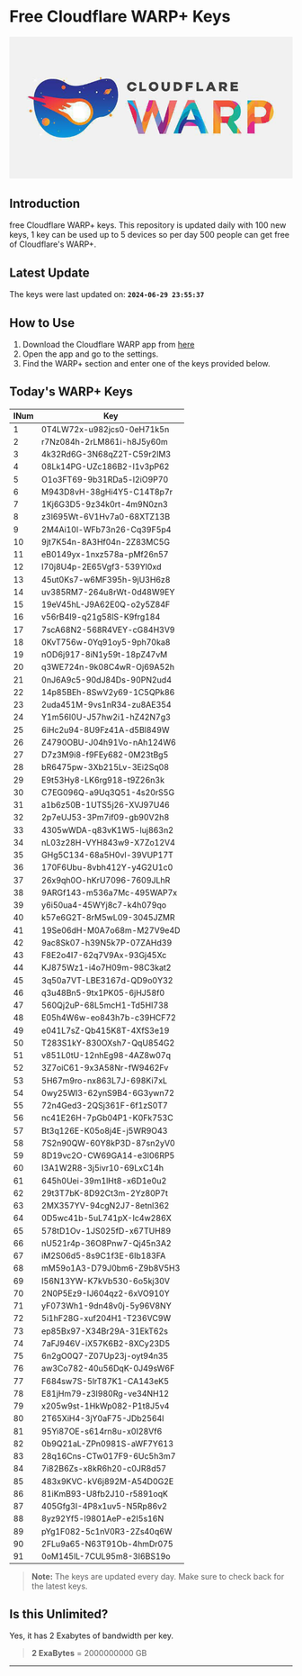 
# Free Cloudflare WARP+ Keys

![Banner](asset/IMG_20240629_142710_129.jpg)

## Introduction

free Cloudflare WARP+ keys. This repository is updated daily with 100 new keys, 1 key can be used up to 5 devices so per day 500 people can get free of Cloudflare's WARP+.

## Latest Update

The keys were last updated on: **`2024-06-29 23:55:37`**

## How to Use

1. Download the Cloudflare WARP app from [here](https://1.1.1.1/)
2. Open the app and go to the settings.
3. Find the WARP+ section and enter one of the keys provided below.

## Today's WARP+ Keys

| INum | Key |
|-------|-----|
| 1     | 0T4LW72x-u982jcs0-0eH71k5n               |
| 2     | r7Nz084h-2rLM861i-h8J5y60m               |
| 3     | 4k32Rd6G-3N68qZ2T-C59r2lM3               |
| 4     | 08Lk14PG-UZc186B2-I1v3pP62               |
| 5     | O1o3FT69-9b31RDa5-l2iO9P70               |
| 6     | M943D8vH-38gHi4Y5-C14T8p7r               |
| 7     | 1Kj6G3D5-9z34k0rt-4m9N0zn3               |
| 8     | z3l695Wt-6V1Hv7a0-68XTZ13B               |
| 9     | 2M4Ai10l-WFb73n26-Cq39F5p4               |
| 10    | 9jt7K54n-8A3Hf04n-2Z83MC5G               |
| 11    | eB0149yx-1nxz578a-pMf26n57               |
| 12    | I70j8U4p-2E65Vgf3-539Yl0xd               |
| 13    | 45ut0Ks7-w6MF395h-9jU3H6z8               |
| 14    | uv385RM7-264u8rWt-0d48W9EY               |
| 15    | 19eV45hL-J9A62E0Q-o2y5Z84F               |
| 16    | v56rB4I9-q21g58lS-K9frg184               |
| 17    | 7scA68N2-568R4VEY-cG84H3V9               |
| 18    | 0KvT756w-0Yq91oy5-9ph70ka8               |
| 19    | nOD6j917-8iN1y59t-18pZ47vM               |
| 20    | q3WE724n-9k08C4wR-Oj69A52h               |
| 21    | 0nJ6A9c5-90dJ84Ds-90PN2ud4               |
| 22    | 14p85BEh-8SwV2y69-1C5QPk86               |
| 23    | 2uda451M-9vs1nR34-zu8AE354               |
| 24    | Y1m56I0U-J57hw2i1-hZ42N7g3               |
| 25    | 6iHc2u94-8U9Fz41A-d5Bl849W               |
| 26    | Z4790OBU-J04h91Vo-nAh124W6               |
| 27    | D7z3M9i8-f9FEy682-0M23tBg5               |
| 28    | bR6475pw-3Xb215Lv-3Ei2Sq08               |
| 29    | E9t53Hy8-LK6rg918-t9Z26n3k               |
| 30    | C7EG096Q-a9Uq3Q51-4s20rS5G               |
| 31    | a1b6z50B-1UTS5j26-XVJ97U46               |
| 32    | 2p7eUJ53-3Pm7if09-gb90V2h8               |
| 33    | 4305wWDA-q83vK1W5-luj863n2               |
| 34    | nL03z28H-VYH843w9-X7Zo12V4               |
| 35    | GHg5C134-68a5H0vl-39VUP17T               |
| 36    | 170F6Ubu-8vbh412Y-y4G2U1c0               |
| 37    | 26x9qh0O-hKrU7096-7609JLhR               |
| 38    | 9ARGf143-m536a7Mc-495WAP7x               |
| 39    | y6i50ua4-45WYj8c7-k4h079qo               |
| 40    | k57e6G2T-8rM5wL09-3045JZMR               |
| 41    | 19Se06dH-M0A7o68m-M27V9e4D               |
| 42    | 9ac8Sk07-h39N5k7P-07ZAHd39               |
| 43    | F8E2o4I7-62q7V9Ax-93Gj45Xc               |
| 44    | KJ875Wz1-i4o7H09m-98C3kat2               |
| 45    | 3q50a7VT-LBE3167d-QD9o0Y32               |
| 46    | q3u48Bn5-9tx1PK05-6jHJ58f0               |
| 47    | 560Qj2uP-68L5mcH1-Td5HI738               |
| 48    | E05h4W6w-eo843h7b-c39HCF72               |
| 49    | e041L7sZ-Qb415K8T-4XfS3e19               |
| 50    | T283S1kY-830OXsh7-QqU854G2               |
| 51    | v851L0tU-12nhEg98-4AZ8w07q               |
| 52    | 3Z7oiC61-9x3A58Nr-fW9462Fv               |
| 53    | 5H67m9ro-nx863L7J-698Ki7xL               |
| 54    | 0wy25WI3-62ynS9B4-6G3ywn72               |
| 55    | 72n4Ged3-2QSj361F-6f1zS0T7               |
| 56    | nc41E26H-7pGb04P1-K0Fk753C               |
| 57    | Bt3q126E-K05o8j4E-j5WR9O43               |
| 58    | 7S2n90QW-60Y8kP3D-87sn2yV0               |
| 59    | 8D19vc2O-CW69GA14-e3l06RP5               |
| 60    | I3A1W2R8-3j5ivr10-69LxC14h               |
| 61    | 645h0Uei-39m1lHt8-x6D1e0u2               |
| 62    | 29t3T7bK-8D92Ct3m-2Yz80P7t               |
| 63    | 2MX357YV-94cgN2J7-8etnl362               |
| 64    | 0D5wc41b-5uL741pX-Ic4w286X               |
| 65    | 578tD1Ov-1JS025fD-x67TUH89               |
| 66    | nU521r4p-36O8Pnw7-Qj45n3A2               |
| 67    | iM2S06d5-8s9C1f3E-6Ib183FA               |
| 68    | mM59o1A3-D79J0bm6-Z9b8V5H3               |
| 69    | I56N13YW-K7kVb530-6o5kj30V               |
| 70    | 2N0P5Ez9-IJ604qz2-6xVO910Y               |
| 71    | yF073Wh1-9dn48v0j-5y96V8NY               |
| 72    | 5i1hF28G-xuf204H1-T236VC9W               |
| 73    | ep85Bx97-X34Br29A-31EkT62s               |
| 74    | 7aFJ946V-iX57K6B2-8XCy23D5               |
| 75    | 6n2gO0Q7-Z07Up23j-oyt94n35               |
| 76    | aw3Co782-40u56DqK-0J49sW6F               |
| 77    | F684sw7S-5lrT87K1-CA143eK5               |
| 78    | E81jHm79-z3l980Rg-ve34NH12               |
| 79    | x205w9st-1HkWp082-P1t8J5v4               |
| 80    | 2T65XiH4-3jY0aF75-JDb2564l               |
| 81    | 95Yi87OE-s614rn8u-x0I28Vf6               |
| 82    | 0b9Q21aL-ZPn0981S-aWF7Y613               |
| 83    | 28q16Cns-CTw017F9-6Uc5h3m7               |
| 84    | 7i82B6Zs-x8kR6h20-c0JR8d57               |
| 85    | 483x9KVC-kV6j892M-A54D0G2E               |
| 86    | 81iKmB93-U8fb2J10-r5891oqK               |
| 87    | 405Gfg3I-4P8x1uv5-N5Rp86v2               |
| 88    | 8yz92Yf5-l9801AeP-e2I5s16N               |
| 89    | pYg1F082-5c1nV0R3-2Zs40q6W               |
| 90    | 2FLu9a65-N63T91Ob-4hmDr075               |
| 91    | 0oM145lL-7CUL95m8-3I6BS19o               |


> **Note:** The keys are updated every day. Make sure to check back for the latest keys.


## Is this Unlimited?

Yes, it has 2 Exabytes of bandwidth per key.
> **2 ExaBytes** = 2000000000 GB

---
